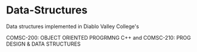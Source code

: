 # Data-Structures

Data structures implemented in Diablo Valley College's 

COMSC-200: OBJECT ORIENTED PROGRMNG C++ 
and 
COMSC-210: PROG DESIGN & DATA STRUCTURES
